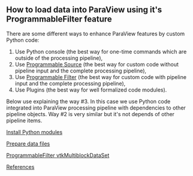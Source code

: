 ## How to load data into ParaView using it's ProgrammableFilter feature

There are some different ways to enhance ParaView features by custom Python code:

1. Use Python console (the best way for one-time commands which are outside of the processing pipeline),
2. Use [Programmable Source](../ProgrammableSource/README.md) (the best way for custom code without pipeline input and the complete processing pipeline),
3. Use [Programmable Filter](../ProgrammableFilter/README.md) (the best way for custom code with pipeline input and the complete processing pipeline),
4. Use Plugins (the best way for well formalized code modules).

Below use explaining the way #3. In this case we use Python code integrated into ParaView processing pipeline with dependencies to other pipeline objects. Way #2 is very similar but it's not depends of other pipeline items.

[Install Python modules](../install.md)

[Prepare data files](../datafiles.md)

[ProgrammableFilter vtkMultiblockDataSet](vtkMultiblockDataSet.md)

[References](../references.md)
